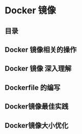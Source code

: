 # Docker 镜像



## 目录



## Docker 镜像相关的操作





## Docker 镜像 深入理解





## Dockerfile 的编写



## Docker镜像最佳实践



## Docker镜像大小优化

